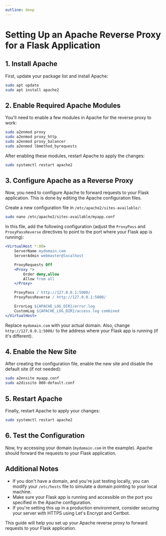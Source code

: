 ```yaml
---
outline: deep
---
```


# Setting Up an Apache Reverse Proxy for a Flask Application

## 1. Install Apache
First, update your package list and install Apache:
```bash
sudo apt update
sudo apt install apache2
```

## 2. Enable Required Apache Modules
You'll need to enable a few modules in Apache for the reverse proxy to work:
```bash
sudo a2enmod proxy
sudo a2enmod proxy_http
sudo a2enmod proxy_balancer
sudo a2enmod lbmethod_byrequests
```
After enabling these modules, restart Apache to apply the changes:
```bash
sudo systemctl restart apache2
```

## 3. Configure Apache as a Reverse Proxy
Now, you need to configure Apache to forward requests to your Flask application. This is done by editing the Apache configuration files.

Create a new configuration file in `/etc/apache2/sites-available/`:
```bash
sudo nano /etc/apache2/sites-available/myapp.conf
```
In this file, add the following configuration (adjust the `ProxyPass` and `ProxyPassReverse` directives to point to the port where your Flask app is running):
```apache
<VirtualHost *:80>
    ServerName mydomain.com
    ServerAdmin webmaster@localhost

    ProxyRequests Off
    <Proxy *>
        Order deny,allow
        Allow from all
    </Proxy>

    ProxyPass / http://127.0.0.1:5000/
    ProxyPassReverse / http://127.0.0.1:5000/

    ErrorLog ${APACHE_LOG_DIR}/error.log
    CustomLog ${APACHE_LOG_DIR}/access.log combined
</VirtualHost>
```
Replace `mydomain.com` with your actual domain. Also, change `http://127.0.0.1:5000/` to the address where your Flask app is running (if it's different).

## 4. Enable the New Site
After creating the configuration file, enable the new site and disable the default site (if not needed):
```bash
sudo a2ensite myapp.conf
sudo a2dissite 000-default.conf
```

## 5. Restart Apache
Finally, restart Apache to apply your changes:
```bash
sudo systemctl restart apache2
```

## 6. Test the Configuration
Now, try accessing your domain (`mydomain.com` in the example). Apache should forward the requests to your Flask application.

## Additional Notes
- If you don't have a domain, and you're just testing locally, you can modify your `/etc/hosts` file to simulate a domain pointing to your local machine.
- Make sure your Flask app is running and accessible on the port you specified in the Apache configuration.
- If you're setting this up in a production environment, consider securing your server with HTTPS using Let's Encrypt and Certbot.

This guide will help you set up your Apache reverse proxy to forward requests to your Flask application.